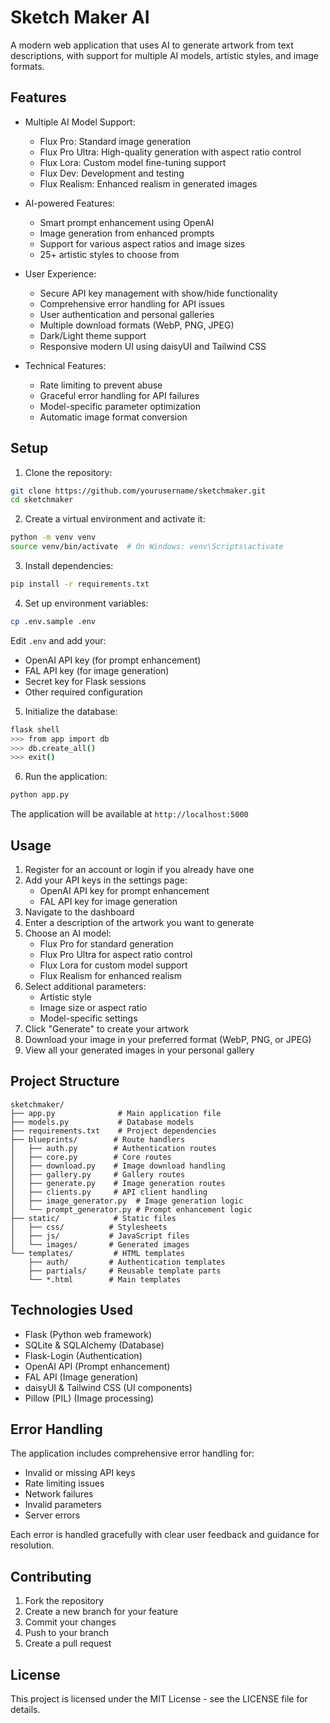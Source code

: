 # Sketch Maker AI

A modern web application that uses AI to generate artwork from text descriptions, with support for multiple AI models, artistic styles, and image formats.

## Features

- Multiple AI Model Support:
  - Flux Pro: Standard image generation
  - Flux Pro Ultra: High-quality generation with aspect ratio control
  - Flux Lora: Custom model fine-tuning support
  - Flux Dev: Development and testing
  - Flux Realism: Enhanced realism in generated images

- AI-powered Features:
  - Smart prompt enhancement using OpenAI
  - Image generation from enhanced prompts
  - Support for various aspect ratios and image sizes
  - 25+ artistic styles to choose from

- User Experience:
  - Secure API key management with show/hide functionality
  - Comprehensive error handling for API issues
  - User authentication and personal galleries
  - Multiple download formats (WebP, PNG, JPEG)
  - Dark/Light theme support
  - Responsive modern UI using daisyUI and Tailwind CSS

- Technical Features:
  - Rate limiting to prevent abuse
  - Graceful error handling for API failures
  - Model-specific parameter optimization
  - Automatic image format conversion

## Setup

1. Clone the repository:
```bash
git clone https://github.com/yourusername/sketchmaker.git
cd sketchmaker
```

2. Create a virtual environment and activate it:
```bash
python -m venv venv
source venv/bin/activate  # On Windows: venv\Scripts\activate
```

3. Install dependencies:
```bash
pip install -r requirements.txt
```

4. Set up environment variables:
```bash
cp .env.sample .env
```
Edit `.env` and add your:
- OpenAI API key (for prompt enhancement)
- FAL API key (for image generation)
- Secret key for Flask sessions
- Other required configuration

5. Initialize the database:
```bash
flask shell
>>> from app import db
>>> db.create_all()
>>> exit()
```

6. Run the application:
```bash
python app.py
```

The application will be available at `http://localhost:5000`

## Usage

1. Register for an account or login if you already have one
2. Add your API keys in the settings page:
   - OpenAI API key for prompt enhancement
   - FAL API key for image generation
3. Navigate to the dashboard
4. Enter a description of the artwork you want to generate
5. Choose an AI model:
   - Flux Pro for standard generation
   - Flux Pro Ultra for aspect ratio control
   - Flux Lora for custom model support
   - Flux Realism for enhanced realism
6. Select additional parameters:
   - Artistic style
   - Image size or aspect ratio
   - Model-specific settings
7. Click "Generate" to create your artwork
8. Download your image in your preferred format (WebP, PNG, or JPEG)
9. View all your generated images in your personal gallery

## Project Structure

```
sketchmaker/
├── app.py              # Main application file
├── models.py           # Database models
├── requirements.txt    # Project dependencies
├── blueprints/        # Route handlers
│   ├── auth.py        # Authentication routes
│   ├── core.py        # Core routes
│   ├── download.py    # Image download handling
│   ├── gallery.py     # Gallery routes
│   ├── generate.py    # Image generation routes
│   ├── clients.py     # API client handling
│   ├── image_generator.py  # Image generation logic
│   └── prompt_generator.py # Prompt enhancement logic
├── static/            # Static files
│   ├── css/          # Stylesheets
│   ├── js/           # JavaScript files
│   └── images/       # Generated images
└── templates/         # HTML templates
    ├── auth/         # Authentication templates
    ├── partials/     # Reusable template parts
    └── *.html        # Main templates
```

## Technologies Used

- Flask (Python web framework)
- SQLite & SQLAlchemy (Database)
- Flask-Login (Authentication)
- OpenAI API (Prompt enhancement)
- FAL API (Image generation)
- daisyUI & Tailwind CSS (UI components)
- Pillow (PIL) (Image processing)

## Error Handling

The application includes comprehensive error handling for:
- Invalid or missing API keys
- Rate limiting issues
- Network failures
- Invalid parameters
- Server errors

Each error is handled gracefully with clear user feedback and guidance for resolution.

## Contributing

1. Fork the repository
2. Create a new branch for your feature
3. Commit your changes
4. Push to your branch
5. Create a pull request

## License

This project is licensed under the MIT License - see the LICENSE file for details.
